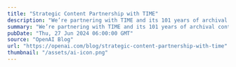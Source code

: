 ```yaml
---
title: "Strategic Content Partnership with TIME"
description: "We’re partnering with TIME and its 101 years of archival content to enhance responses and provide links to stories on Time.com"
summary: "We’re partnering with TIME and its 101 years of archival content to enhance responses and provide links to stories on Time.com"
pubDate: "Thu, 27 Jun 2024 06:00:00 GMT"
source: "OpenAI Blog"
url: "https://openai.com/blog/strategic-content-partnership-with-time"
thumbnail: "/assets/ai-icon.png"
---
```



